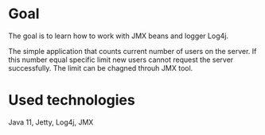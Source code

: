 # Goal
The goal is to learn how to work with JMX beans and logger Log4j.

The simple application that counts current number of users on the server. 
If this number equal specific limit new users cannot request the server successfully. 
The limit can be chagned throuh JMX tool.

# Used technologies
Java 11, Jetty, Log4j, JMX
